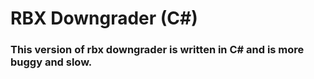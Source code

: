 # RBX Downgrader (C#)
### This version of rbx downgrader is written in C# and is more buggy and slow.
